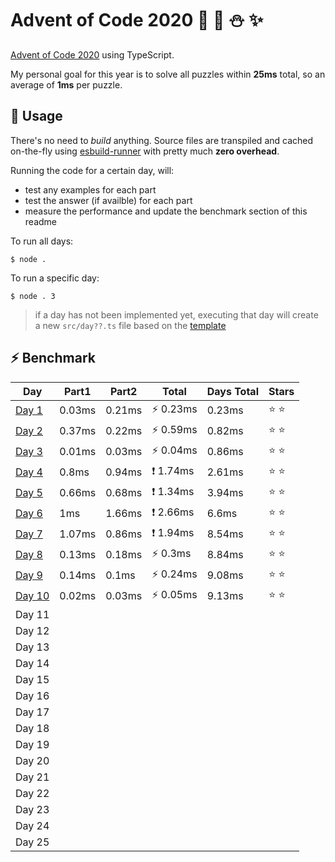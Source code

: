 # Advent of Code 2020 :santa: :christmas_tree: :snowman: :sparkles: 

[Advent of Code 2020](https://adventofcode.com/2020) using TypeScript.

My personal goal for this year is to solve all puzzles within **25ms** total, so an average of **1ms** per puzzle.

## :rocket: Usage

There's no need to *build* anything. Source files are transpiled and cached on-the-fly using [esbuild-runner](https://github.com/folke/esbuild-runner/) with pretty much **zero overhead**.

Running the code for a certain day, will:
* test any examples for each part
* test the answer (if availble) for each part
* measure the performance and update the benchmark section of this readme

To run all days:

```shell
$ node .
```

To run a specific day:

```shell
$ node . 3
```

> if a day has not been implemented yet, executing that day will create a new `src/day??.ts` file based on the [template](src/day.template.ts)






## :zap: Benchmark

<!-- RESULTS:BEGIN -->
|Day | Part1 | Part2 | Total | Days Total | Stars|
|--- | --- | --- | --- | --- | ---|
|[Day 1](./src/day1.ts) | 0.03ms | 0.21ms | ⚡️ 0.23ms | 0.23ms | :star: :star: |
|[Day 2](./src/day2.ts) | 0.37ms | 0.22ms | ⚡️ 0.59ms | 0.82ms | :star: :star: |
|[Day 3](./src/day3.ts) | 0.01ms | 0.03ms | ⚡️ 0.04ms | 0.86ms | :star: :star: |
|[Day 4](./src/day4.ts) | 0.8ms | 0.94ms | ❗️ 1.74ms | 2.61ms | :star: :star: |
|[Day 5](./src/day5.ts) | 0.66ms | 0.68ms | ❗️ 1.34ms | 3.94ms | :star: :star: |
|[Day 6](./src/day6.ts) | 1ms | 1.66ms | ❗️ 2.66ms | 6.6ms | :star: :star: |
|[Day 7](./src/day7.ts) | 1.07ms | 0.86ms | ❗️ 1.94ms | 8.54ms | :star: :star: |
|[Day 8](./src/day8.ts) | 0.13ms | 0.18ms | ⚡️ 0.3ms | 8.84ms | :star: :star: |
|[Day 9](./src/day9.ts) | 0.14ms | 0.1ms | ⚡️ 0.24ms | 9.08ms | :star: :star: |
|[Day 10](./src/day10.ts) | 0.02ms | 0.03ms | ⚡️ 0.05ms | 9.13ms | :star: :star: |
|Day 11 |  |  |  |  | |
|Day 12 |  |  |  |  | |
|Day 13 |  |  |  |  | |
|Day 14 |  |  |  |  | |
|Day 15 |  |  |  |  | |
|Day 16 |  |  |  |  | |
|Day 17 |  |  |  |  | |
|Day 18 |  |  |  |  | |
|Day 19 |  |  |  |  | |
|Day 20 |  |  |  |  | |
|Day 21 |  |  |  |  | |
|Day 22 |  |  |  |  | |
|Day 23 |  |  |  |  | |
|Day 24 |  |  |  |  | |
|Day 25 |  |  |  |  | |
<!-- RESULTS:END -->

